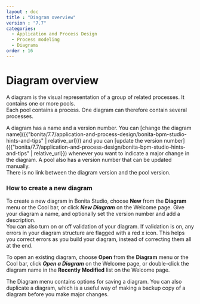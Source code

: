 ```yaml
---
layout : doc
title : "Diagram overview"
version : "7.7"
categories:
  - Application and Process Design
  - Process modeling
  - Diagrams
order : 16
---
```

# Diagram overview

A diagram is the visual representation of a group of related processes. It contains one or more pools.  
Each pool contains a process. One diagram can therefore contain several processes.

A diagram has a name and a version number. You can [change the diagram name]({{"bonita/7.7/application-and-process-design/bonita-bpm-studio-hints-and-tips" | relative_url}}) and you can [update the version number]({{"bonita/7.7/application-and-process-design/bonita-bpm-studio-hints-and-tips" | relative_url}}) whenever you want to indicate a major change in the diagram. A pool also has a version number that can be updated manually.   
There is no link between the diagram version and the pool version.

### How to create a new diagram

To create a new diagram in Bonita Studio, choose **New** from the **Diagram** menu or the Cool bar, or click **_New Diagram_** on the Welcome page. Give your diagram a name, and optionally set the version number and add a description.  
You can also turn on or off validation of your diagram. If validation is on, any errors in your diagram structure are flagged with a red x icon. This helps you correct errors as you build your diagram, instead of correcting them all at the end.

To open an existing diagram, choose **Open** from the **Diagram** menu or the Cool bar, click **_Open a Diagram_** on the Welcome page, 
or double-click the diagram name in the **Recently Modified** list on the Welcome page.

The Diagram menu contains options for saving a diagram. You can also duplicate a diagram, which is a useful way of making a backup copy of a diagram before you make major changes.
